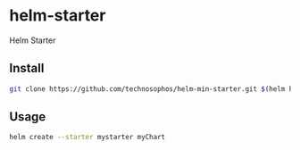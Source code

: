 # helm-starter
Helm Starter

## Install

```sh
git clone https://github.com/technosophos/helm-min-starter.git $(helm home)/starters/mystarter
```


## Usage

```sh
helm create --starter mystarter myChart
```

